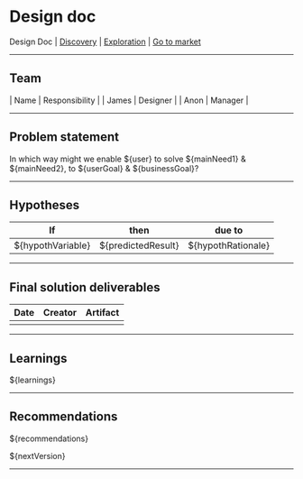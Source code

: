 # Design doc
Design Doc | [Discovery](/dist/docs/discovery.md) | [Exploration](/dist/docs/exploration.md) | [Go to market](/dist/docs/goToMarket.md)

---

## Team
| Name | Responsibility |
| James | Designer |
| Anon | Manager |

---
## Problem statement
In which way might we enable ${user} to solve ${mainNeed1} & ${mainNeed2}, to ${userGoal} & ${businessGoal}?

---
## Hypotheses
| If | then | due to |
| --- | --- | --- |
| ${hypothVariable} | ${predictedResult} | ${hypothRationale} |

---
## Final solution deliverables
| Date | Creator | Artifact |
| --- | --- | --- |
|  |  |  |

---
## Learnings
${learnings}

---
## Recommendations
${recommendations}

${nextVersion}

---
